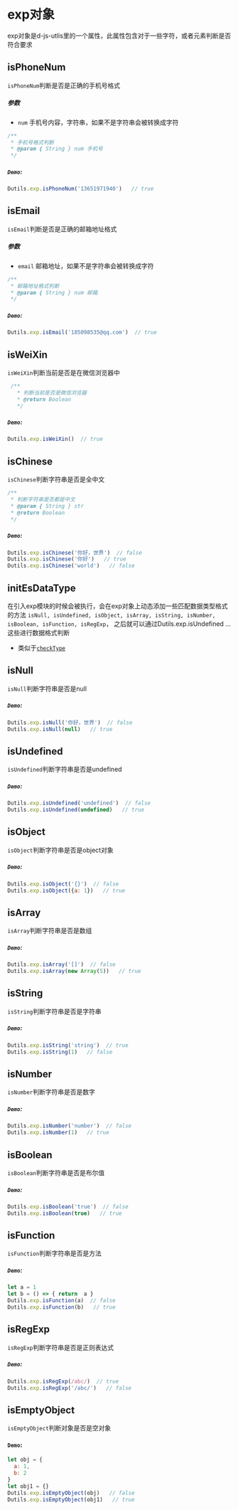 # exp对象
exp对象是d-js-utlis里的一个属性，此属性包含对于一些字符，或者元素判断是否符合要求

## isPhoneNum
`isPhoneNum`判断是否是正确的手机号格式
##### 参数
  - `num` 手机号内容，字符串，如果不是字符串会被转换成字符
```js
/**
 * 手机号格式判断
 * @param { String } num 手机号
 */
```
##### `Demo`:
```js
Dutils.exp.isPhoneNum('13651971940')   // true
```

## isEmail
`isEmail`判断是否是正确的邮箱地址格式
##### 参数
  - `email` 邮箱地址，如果不是字符串会被转换成字符
```js
/**
 * 邮箱地址格式判断
 * @param { String } num 邮箱
 */
```
##### `Demo`:
```js
Dutils.exp.isEmail('185098535@qq.com')  // true
```

## isWeiXin
`isWeiXin`判断当前是否是在微信浏览器中
```js
 /**
   * 判断当前是否是微信浏览器
   * @return Boolean 
   */
```
##### `Demo`:
```js
Dutils.exp.isWeiXin()  // true
```

## isChinese
`isChinese`判断字符串是否是全中文
```js
/**
 * 判断字符串是否都是中文
 * @param { String } str 
 * @return Boolean 
 */
```
##### `Demo`:
```js
Dutils.exp.isChinese('你好，世界')  // false
Dutils.exp.isChinese('你好')   // true
Dutils.exp.isChinese('world')   // false
```

## initEsDataType
在引入exp模块的时候会被执行，会在exp对象上动态添加一些匹配数据类型格式的方法
`isNull, isUndefined, isObject, isArray, isString, isNumber, isBoolean, isFunction, isRegExp`，
之后就可以通过Dutils.exp.isUndefined ...这些进行数据格式判断
- 类似于[`checkType`](lib/_store#checkType)
## isNull
`isNull`判断字符串是否是null
##### `Demo`:
```js
Dutils.exp.isNull('你好，世界')  // false
Dutils.exp.isNull(null)   // true
```

## isUndefined
`isUndefined`判断字符串是否是undefined
##### `Demo`:
```js
Dutils.exp.isUndefined('undefined')  // false
Dutils.exp.isUndefined(undefined)   // true
```

## isObject
`isObject`判断字符串是否是object对象
##### `Demo`:
```js
Dutils.exp.isObject('{}')  // false
Dutils.exp.isObject({a: 1})   // true
```

## isArray
`isArray`判断字符串是否是数组
##### `Demo`:
```js
Dutils.exp.isArray('[]')  // false
Dutils.exp.isArray(new Array(5))   // true
```

## isString
`isString`判断字符串是否是字符串
##### `Demo`:
```js
Dutils.exp.isString('string')  // true
Dutils.exp.isString(1)   // false
```

## isNumber
`isNumber`判断字符串是否是数字
##### `Demo`:
```js
Dutils.exp.isNumber('number')  // false
Dutils.exp.isNumber(1)   // true
```

## isBoolean
`isBoolean`判断字符串是否是布尔值
##### `Demo`:
```js
Dutils.exp.isBoolean('true')  // false
Dutils.exp.isBoolean(true)   // true
```

## isFunction
`isFunction`判断字符串是否是方法
##### `Demo`:
```js
let a = 1
let b = () => { return  a }
Dutils.exp.isFunction(a)  // false
Dutils.exp.isFunction(b)   // true
```

## isRegExp
`isRegExp`判断字符串是否是正则表达式
##### `Demo`:
```js
Dutils.exp.isRegExp(/abc/)  // true
Dutils.exp.isRegExp('/abc/')   // false
```

## isEmptyObject
`isEmptyObject`判断对象是否是空对象
#### `Demo`:
```js
let obj = {
  a: 1,
  b: 2
}
let obj1 = {}
Dutils.exp.isEmptyObject(obj)   // false
Dutils.exp.isEmptyObject(obj1)   // true
```